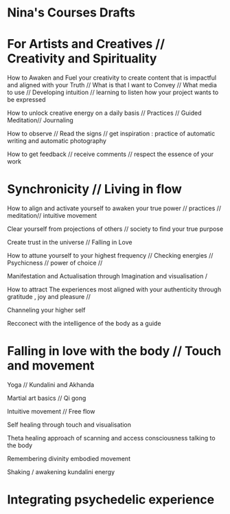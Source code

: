 # Nina's Courses Drafts

# For Artists and Creatives // Creativity and Spirituality

How to Awaken and Fuel your creativity to create content that is impactful and aligned with your Truth // What is that I want to Convey // What media to use // Developing intuition // learning to listen how your project wants to be expressed 

How to unlock creative energy on a daily basis // Practices // Guided Meditation// Journaling 

How to observe // Read the signs // get inspiration : practice of automatic writing and automatic photography 

How to get feedback // receive comments // respect the essence of your work 

# Synchronicity // Living in flow

How to align and activate yourself to awaken your true power // practices // meditation// intuitive movement 

Clear yourself from projections of others // society to find your true purpose 

Create trust in the universe // Falling in Love 

How to attune yourself to your highest frequency // Checking energies // Psychicness // power of choice // 

Manifestation and Actualisation through Imagination and visualisation / 

How to attract The experiences most aligned with your authenticity through gratitude , joy and pleasure // 

Channeling your higher self 

Recconect with the intelligence of the body as a guide 

# Falling in love with the body // Touch and movement

Yoga // Kundalini and Akhanda 

Martial art basics // Qi gong 

Intuitive movement // Free flow

Self healing through touch and visualisation 

Theta healing approach of scanning and access consciousness talking to the body 

Remembering divinity embodied movement 

Shaking / awakening kundalini energy 

# Integrating psychedelic experience